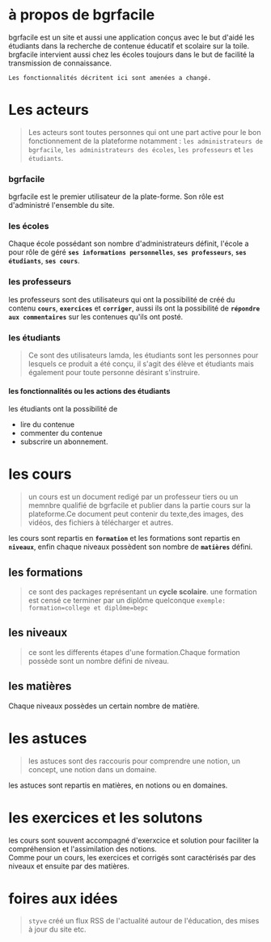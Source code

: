 
# à propos de bgrfacile
bgrfacile est un site et aussi une application conçus  avec le but d'aidé les étudiants dans la recherche de contenue éducatif  et scolaire sur la toile.  
brgfacile intervient aussi chez les écoles toujours dans le but de facilité la transmission de connaissance.
````
Les fonctionnalités décritent ici sont amenées a changé.
````

# Les acteurs  
>Les acteurs sont toutes personnes qui ont une part active pour le bon fonctionnement de la plateforme notamment : 
`les administrateurs de bgrfacile`, `les administrateurs des écoles`, `les professeurs` et `les étudiants`.  

### bgrfacile  
bgrfacile est le premier utilisateur de la plate-forme. Son rôle est d'administré l'ensemble du site. 

### les écoles  
Chaque école possédant son nombre d'administrateurs définit, l'école a pour rôle de géré __`ses informations personnelles`__, __`ses professeurs`__, **`ses étudiants`**, **`ses cours`**. 

### les professeurs  
les professeurs sont des utilisateurs qui ont la possibilité de créé du contenu  **`cours`**, **`exercices`** et **`corriger`**, aussi ils ont la possibilité de **`répondre aux commentaires`** sur les contenues qu'ils ont posté.

### les étudiants  
> Ce sont des utilisateurs lamda, les étudiants sont les personnes pour lesquels ce produit a été conçu, il s'agit des élève et étudiants mais également pour toute personne désirant s'instruire.  

#### les fonctionnalités ou les actions des étudiants 
les étudiants ont la possibilité de 
* lire du contenue  
* commenter du contenue  
* subscrire un abonnement.

# les cours  

> un cours est un document redigé par un professeur tiers ou un memnbre qualifié de bgrfacile et publier dans la partie cours sur la plateforme.Ce document peut contenir du texte,des images, des vidéos, des fichiers à télécharger et autres.

les cours sont repartis en __`formation`__ et les formations sont repartis en __`niveaux`__, enfin chaque niveaux possèdent son nombre de __`matières`__ défini.

## les formations  
> ce sont des packages représentant un __cycle scolaire__. une formation est censé ce terminer par un diplôme quelconque ``exemple: formation=college et diplôme=bepc``  

## les niveaux 
 
> ce sont les differents étapes d'une formation.Chaque formation possède sont un nombre défini de niveau.

## les matières  
Chaque niveaux possèdes un certain nombre de matière.

# les astuces  
>les astuces sont des raccouris pour comprendre une notion, un concept, une notion dans un domaine.

les astuces sont repartis en matières, en notions ou en domaines.    

# les exercices et les solutons  
les cours sont souvent accompagné d'exerxcice et solution pour faciliter la compréhension et l'assimilation des notions.  
Comme pour un cours, les exercices et corrigés sont caractérisés par des niveaux et ensuite par des matières. 

# foires aux idées 

> `styve` créé un flux RSS de l'actualité autour de l'éducation, des mises à jour du site etc.






